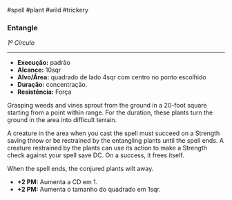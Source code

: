 #spell #plant #wild #trickery 
### Entangle
*1º Círculo*
___
- **Execução:** padrão
- **Alcance:** 10sqr 
- **Alvo/Área:** quadrado de lado 4sqr com centro no ponto escolhido
- **Duração:** concentração.
- **Resistência:** Força

Grasping weeds and vines sprout from the ground in a 20-foot square starting from a point within range. For the duration, these plants turn the ground in the area
into difficult terrain.

A creature in the area when you cast the spell must succeed on a Strength saving throw or be restrained by the entangling plants until the spell ends. A creature restrained by the plants can use its action to make a Strength check against your spell save DC. On a success, it frees itself.

When the spell ends, the conjured plants wilt away.

- **+2 PM:** Aumenta a CD em 1.
- **+2 PM:** Aumenta o tamanho do quadrado em 1sqr.
